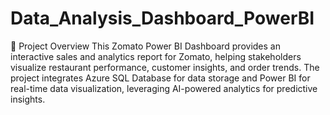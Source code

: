 # Data_Analysis_Dashboard_PowerBI
📌 Project Overview
This Zomato Power BI Dashboard provides an interactive sales and analytics report for Zomato, helping stakeholders visualize restaurant performance, customer insights, and order trends. The project integrates Azure SQL Database for data storage and Power BI for real-time data visualization, leveraging AI-powered analytics for predictive insights.
